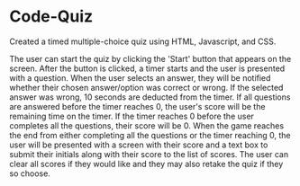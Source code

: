 # Code-Quiz

Created a timed multiple-choice quiz using HTML, Javascript, and CSS.

The user can start the quiz by clicking the 'Start' button that appears on the screen. After the button is clicked, a timer starts and the user is presented with a question. When the user selects an answer, they will be notified whether their chosen answer/option was correct or wrong. If the selected answer was wrong, 10 seconds are deducted from the timer. If all questions are answered before the timer reaches 0, the user's score will be the remaining time on the timer. If the timer reaches 0 before the user completes all the questions, their score will be 0. When the game reaches the end from either completing all the questions or the timer reaching 0, the user will be presented with a screen with their score and a text box to submit their initials along with their score to the list of scores. The user can clear all scores if they would like and they may also retake the quiz if they so choose.
